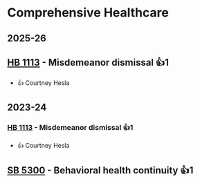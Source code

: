 # Comprehensive Healthcare
## 2025-26

## [HB 1113](/bill/2025-26/hb/1113/) - Misdemeanor dismissal 👍1  
* 👍 Courtney Hesla

## 2023-24

### [HB 1113](/bill/2023-24/hb/1113/) - Misdemeanor dismissal 👍1  
* 👍 Courtney Hesla

## [SB 5300](/bill/2023-24/sb/5300/) - Behavioral health continuity 👍1  
